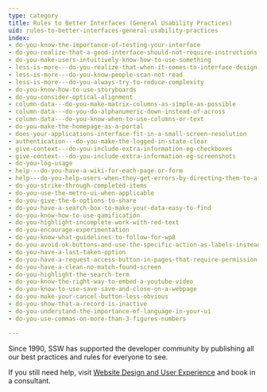 ```yaml
---
type: category
title: Rules to Better Interfaces (General Usability Practices)
uid: rules-to-better-interfaces-general-usability-practices
index:
- do-you-know-the-importance-of-testing-your-interface
- do-you-realize-that-a-good-interface-should-not-require-instructions
- do-you-make-users-intuitively-know-how-to-use-something
- less-is-more---do-you-realize-that-when-it-comes-to-interface-design-less-is-more
- less-is-more---do-you-know-people-scan-not-read
- less-is-more---do-you-always-try-to-reduce-complexity
- do-you-know-how-to-use-storyboards
- do-you-consider-optical-alignment
- column-data---do-you-make-matrix-columns-as-simple-as-possible
- column-data---do-you-do-alphanumeric-down-instead-of-across
- column-data---do-you-know-when-to-use-columns-or-text
- do-you-make-the-homepage-as-a-portal
- does-your-applications-interface-fit-in-a-small-screen-resolution
- authentication---do-you-make-the-logged-in-state-clear
- give-context---do-you-include-extra-information-eg-checkboxes
- give-context---do-you-include-extra-information-eg-screenshots
- do-you-log-usage
- help---do-you-have-a-wiki-for-each-page-or-form
- help---do-you-help-users-when-they-get-errors-by-directing-them-to-a-wiki-or-kb
- do-you-strike-through-completed-items
- do-you-use-the-metro-ui-when-applicable
- do-you-give-the-6-options-to-share
- do-you-have-a-search-box-to-make-your-data-easy-to-find
- do-you-know-how-to-use-gamification
- do-you-highlight-incomplete-work-with-red-text
- do-you-encourage-experimentation
- do-you-know-what-guidelines-to-follow-for-wp8
- do-you-avoid-ok-buttons-and-use-the-specific-action-as-labels-instead
- do-you-have-a-last-taken-option
- do-you-have-a-request-access-button-in-pages-that-require-permission
- do-you-have-a-clean-no-match-found-screen
- do-you-highlight-the-search-term
- do-you-know-the-right-way-to-embed-a-youtube-video
- do-you-know-to-use-save-save-and-close-on-a-webpage
- do-you-make-your-cancel-button-less-obvious
- do-you-show-that-a-record-is-inactive
- do-you-understand-the-importance-of-language-in-your-ui
- do-you-use-commas-on-more-than-3-figures-numbers

---
```

<p>​Since 1990, SSW has supported the developer community by publishing all our best practices and rules for everyone to see.&#160;</p><p>If you still need help, visit&#160;<a href="http&#58;//www.ssw.com.au/ssw/Consulting/WebsiteDesignAndUserExperience.aspx">Website Design and User Experience​</a>&#160;and book in a consultant.​​</p>


